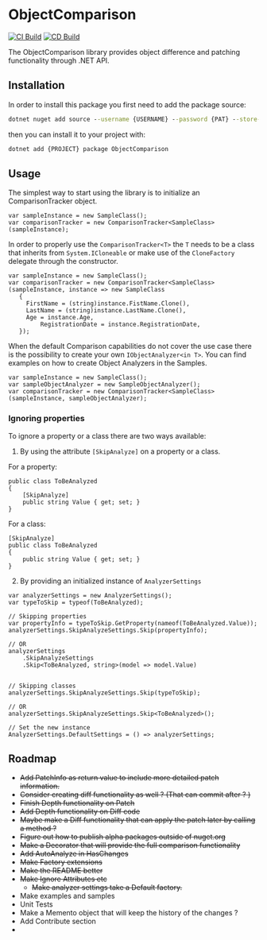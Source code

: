 # ObjectComparison
[![CI Build](https://github.com/NickPolyder/ObjectComparison/actions/workflows/CI.yml/badge.svg)](https://github.com/NickPolyder/ObjectComparison/actions/workflows/CI.yml)
[![CD Build](https://github.com/NickPolyder/ObjectComparison/actions/workflows/CD.yml/badge.svg)](https://github.com/NickPolyder/ObjectComparison/actions/workflows/CD.yml)

The ObjectComparison library provides object difference and patching functionality through .NET API.

## Installation

In order to install this package you first need to add the package source:

```cmd
dotnet nuget add source --username {USERNAME} --password {PAT} --store-password-in-clear-text --name github "https://nuget.pkg.github.com/NickPolyder/index.json"
```

then you can install it to your project with:

```cmd
dotnet add {PROJECT} package ObjectComparison
```

## Usage

The simplest way to start using the library is to initialize an ComparisonTracker object.

```CSharp
var sampleInstance = new SampleClass();
var comparisonTracker = new ComparisonTracker<SampleClass>(sampleInstance);
```

In order to properly use the `ComparisonTracker<T>` the `T` needs to be a class that inherits from `System.ICloneable` or make use of the `CloneFactory` delegate through the constructor.

```CSharp
var sampleInstance = new SampleClass();
var comparisonTracker = new ComparisonTracker<SampleClass>(sampleInstance, instance => new SampleClass
   {
	 FirstName = (string)instance.FistName.Clone(),
	 LastName = (string)instance.LastName.Clone(),
	 Age = instance.Age, 
		 RegistrationDate = instance.RegistrationDate,		
   });
```

When the default Comparison capabilities do not cover the use case there is the possibility to create your own 
`IObjectAnalyzer<in T>`. You can find examples on how to create Object Analyzers in the Samples.


```CSharp
var sampleInstance = new SampleClass();
var sampleObjectAnalyzer = new SampleObjectAnalyzer();
var comparisonTracker = new ComparisonTracker<SampleClass>(sampleInstance, sampleObjectAnalyzer);
```

### Ignoring properties

To ignore a property or a class there are two ways available:

1. By using the attribute `[SkipAnalyze]` on a property or a class.

For a property:

```CSharp
public class ToBeAnalyzed
{
	[SkipAnalyze]
	public string Value { get; set; }
}
```


For a class:

```CSharp
[SkipAnalyze]
public class ToBeAnalyzed
{	
	public string Value { get; set; }
}
```


2. By providing an initialized instance of `AnalyzerSettings`

```CSharp
var analyzerSettings = new AnalyzerSettings();
var typeToSkip = typeof(ToBeAnalyzed);

// Skipping properties
var propertyInfo = typeToSkip.GetProperty(nameof(ToBeAnalyzed.Value));
analyzerSettings.SkipAnalyzeSettings.Skip(propertyInfo);

// OR
analyzerSettings
	.SkipAnalyzeSettings
	.Skip<ToBeAnalyzed, string>(model => model.Value)


// Skipping classes
analyzerSettings.SkipAnalyzeSettings.Skip(typeToSkip);

// OR
analyzerSettings.SkipAnalyzeSettings.Skip<ToBeAnalyzed>();

// Set the new instance
AnalyzerSettings.DefaultSettings = () => analyzerSettings;

```

## Roadmap

- ~~Add PatchInfo as return value to include more detailed patch information.~~
- ~~Consider creating diff functionality as well ? (That can commit after ? )~~
- ~~Finish Depth functionality on Patch~~
- ~~Add Depth functionality on Diff code~~
- ~~Maybe make a Diff functionality that can apply the patch later by calling a method ?~~ 
- ~~Figure out how to publish alpha packages outside of nuget.org~~
- ~~Make a Decorator that will provide the full comparison functionality~~
- ~~Add AutoAnalyze in HasChanges~~
- ~~Make Factory extensions~~
- ~~Make the README better~~
- ~~Make Ignore Attributes etc~~
	- ~~Make analyzer settings take a Default factory.~~
- Make examples and samples 
- Unit Tests
- Make a Memento object that will keep the history of the changes ? 
- Add Contribute section
- 
